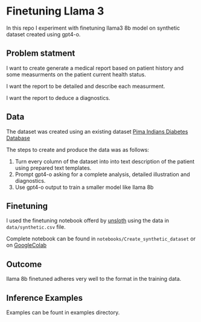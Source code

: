 # Finetuning Llama 3
In this repo I experiment with finetuning llama3 8b model on synthetic dataset created using gpt4-o.

## Problem statment
I want to create generate a medical report based on patient history and some measurments on the patient current health status.

I want the report to be detailed and describe each measurment.

I want the report to deduce a diagnostics.

## Data
The dataset was created using an existing dataset [Pima Indians Diabetes Database](https://www.kaggle.com/datasets/uciml/pima-indians-diabetes-database)

The steps to create and produce the data was as follows:
1. Turn every column of the dataset into into text description of the patient using prepared text templates.
2. Prompt gpt4-o asking for a complete analysis, detailed illustration and diagnostics.
3. Use gpt4-o output to train a smaller model like llama 8b


## Finetuning
I used the finetuning notebook offerd by [unsloth](https://github.com/unslothai/unsloth) using the data in ```data/synthetic.csv``` file. 

Complete notebook can be found in ```notebooks/Create_synthetic_dataset``` or on [GoogleColab](https://colab.research.google.com/drive/1iSAv8jwN3-fV9NVGqd_xEgAnu4p7kttq?usp=sharing)


## Outcome
llama 8b finetuned adheres very well to the format in the training data.

## Inference Examples
Examples can be fount in examples directory.
